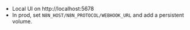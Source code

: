 * Local UI on http://localhost:5678
* In prod, set `N8N_HOST/N8N_PROTOCOL/WEBHOOK_URL` and add a persistent volume.


